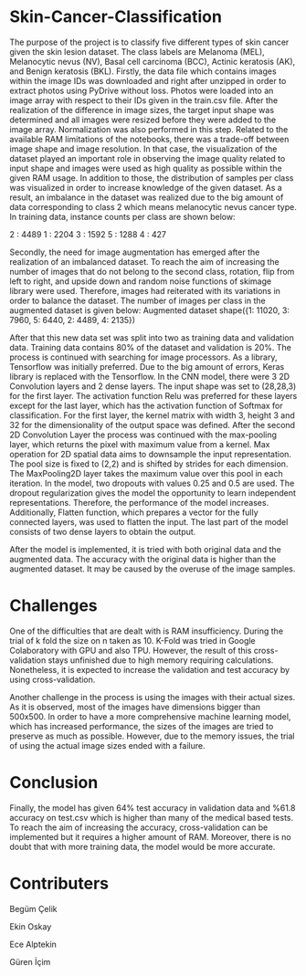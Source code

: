# Skin-Cancer-Classification

The purpose of the project is to classify five different types of skin cancer given the skin lesion dataset. The class labels are Melanoma (MEL), Melanocytic nevus (NV), Basal cell carcinoma (BCC), Actinic keratosis (AK), and Benign keratosis (BKL).
Firstly, the data file which contains images within the image IDs was downloaded and right after unzipped in order to extract photos using PyDrive without loss. Photos were loaded into an image array with respect to their IDs given in the train.csv file. After the realization of the difference in image sizes, the target input shape was determined and all images were resized before they were added to the image array. Normalization was also performed in this step. Related to the available RAM limitations of the notebooks, there was a trade-off between image shape and image resolution. In that case, the visualization of the dataset played an important role in observing the image quality related to input shape and images were used as high quality as possible within the given RAM usage. In addition to those, the distribution of samples per class was visualized in order to increase knowledge of the given dataset. As a result, an imbalance in the dataset was realized due to the big amount of data corresponding to class 2 which means melanocytic nevus cancer type. In training data, instance counts per class are shown below:



2	: 4489
1	: 2204
3	: 1592
5	: 1288
4 : 427




Secondly, the need for image augmentation has emerged after the realization of an imbalanced dataset. To reach the aim of increasing the number of images that do not belong to the second class, rotation, flip from left to right, and upside down and random noise functions of skimage library were used. Therefore, images had reiterated with its variations in order to balance the dataset. The number of images per class in the augmented dataset is given below:
Augmented dataset shape({1: 11020, 3: 7960, 5: 6440, 2: 4489, 4: 2135})

After that this new data set was split into two as training data and validation data. Training data contains 80% of the dataset and validation is 20%.
The process is continued with searching for image processors. As a library, Tensorflow was initially preferred. Due to the big amount of errors, Keras library is replaced with the Tensorflow. 
In the CNN model, there were 3 2D Convolution layers and 2 dense layers. The input shape was set to (28,28,3) for the first layer. The activation function Relu was preferred for these layers except for the last layer, which has the activation function of Softmax for classification. For the first layer, the kernel matrix with width 3, height 3 and 32 for the dimensionality of the output space was defined. After the second 2D Convolution Layer the process was continued with the max-pooling layer, which returns the pixel with maximum value from a kernel. Max operation for 2D spatial data aims to downsample the input representation. The pool size is fixed to (2,2) and is shifted by strides for each dimension. The MaxPooling2D layer takes the maximum value over this pool in each iteration. In the model, two dropouts with values 0.25 and 0.5 are used. The dropout regularization gives the model the opportunity to learn independent representations. Therefore, the performance of the model increases. Additionally, Flatten function, which prepares a vector for the fully connected layers, was used to flatten the input. The last part of the model consists of two dense layers to obtain the output.



After the model is implemented, it is tried with both original data and the augmented data. The accuracy with the original data is higher than the augmented dataset. It may be caused by the overuse of the image samples. 
 
# Challenges

One of the difficulties that are dealt with is RAM insufficiency. During the trial of k fold the size on n taken as 10. K-Fold was tried in Google Colaboratory with GPU and also TPU. However, the result of this cross-validation stays unfinished due to high memory requiring calculations. Nonetheless, it is expected to increase the validation and test accuracy by using cross-validation.

Another challenge in the process is using the images with their actual sizes. As it is observed, most of the images have dimensions bigger than 500x500. In order to have a more comprehensive machine learning model, which has increased performance, the sizes of the images are tried to preserve as much as possible. However, due to the memory issues, the trial of using the actual image sizes ended with a failure.

# Conclusion
Finally, the model has given 64% test accuracy in validation data and %61.8 accuracy on test.csv which is higher than many of the medical based tests. To reach the aim of increasing the accuracy, cross-validation can be implemented but it requires a higher amount of RAM. Moreover, there is no doubt that with more training data, the model would be more accurate.

# Contributers
Begüm Çelik	

Ekin Oskay

Ece Alptekin

Güren İçim
